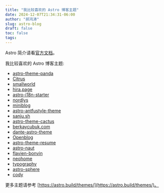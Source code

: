 ```yaml
---
title: "我比较喜欢的 Astro 博客主题"
date: 2024-12-07T21:34:31-06:00
author: "郝鸿涛"
slug: astro-blog
draft: false
toc: false
tags: 
---
```


Astro 简介请看[官方文档](https://docs.astro.build/zh-cn/concepts/why-astro/)。

我比较喜欢的 Astro 博客主题:

- [astro-theme-panda](https://github.com/yuhangch/astro-theme-panda)
- [Citrus](https://github.com/artemkutsan/astro-citrus)
- [smallworld](https://github.com/anaxite/astro-smallworld/)
- [hira.page](https://github.com/psephopaiktes/hira.page)
- [astro-i18n-starter](https://github.com/psephopaiktes/astro-i18n-starter)
- [nordlys](https://github.com/FjellOverflow/nordlys)
- [miniblog](https://github.com/nicholasdly/miniblog)
- [astro-antfustyle-theme](https://github.com/lin-stephanie/astro-antfustyle-theme)
- [sanju.sh](https://github.com/Spikeysanju/sanju.sh)
- [astro-theme-cactus](https://github.com/chrismwilliams/astro-theme-cactus)
- [berkaycubuk.com](https://github.com/berkaycubuk/berkaycubuk.com)
- [dante-astro-theme](https://github.com/JustGoodUI/dante-astro-theme)
- [Openblog](https://github.com/danielcgilibert/blog-template)
- [astro-theme-resume](https://github.com/srleom/astro-theme-resume)
- [astro-naut](https://github.com/stevefrenzel/astro-naut)
- [flavien-bonvin](https://github.com/flavienbonvin/flavien-bonvin)
- [neohome](https://github.com/viperML/neohome)
- [typography](https://github.com/moeyua/astro-theme-typography)
- [astro-sphere](https://github.com/markhorn-dev/astro-sphere)
- [cody](https://github.com/kirontoo/astro-theme-cody)

更多主题请参考 [https://astro.build/themes/](https://astro.build/themes/)。